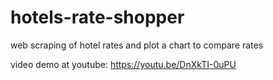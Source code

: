 # hotels-rate-shopper
web scraping of hotel rates and plot a chart to compare rates

video demo at youtube: https://youtu.be/DnXkTI-0uPU
